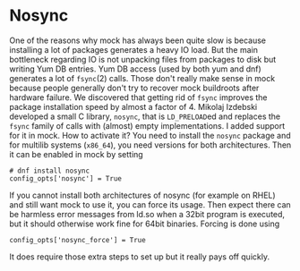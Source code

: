 # Nosync

One of the reasons why mock has always been quite slow is because installing a lot of packages generates a heavy IO load. But the main bottleneck regarding IO is not unpacking files from packages to disk but writing Yum DB entries. Yum DB access (used by both yum and dnf) generates a lot of `fsync`(2) calls. Those don't really make sense in mock because people generally don't try to recover mock buildroots after hardware failure. We discovered that getting rid of `fsync` improves the package installation speed by almost a factor of 4. Mikolaj Izdebski developed a small C library, `nosync`, that is `LD_PRELOAD`ed and replaces the `fsync` family of calls with (almost) empty implementations. I added support for it in mock.
How to activate it?
You need to install the `nosync` package and for multilib systems (`x86_64`), you need versions for both architectures. Then it can be enabled in mock by setting
```
# dnf install nosync
config_opts['nosync'] = True
```
If you cannot install both architectures of nosync (for example on RHEL) and still want mock to use it, you can force its usage. Then expect there can be harmless error messages from ld.so when a 32bit program is executed, but it should otherwise work fine for 64bit binaries. Forcing is done using
```
config_opts['nosync_force'] = True
```

It does require those extra steps to set up but it really pays off quickly.


